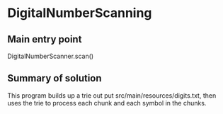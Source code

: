 # DigitalNumberScanning

## Main entry point
DigitalNumberScanner.scan()

## Summary of solution
This program builds up a trie out put src/main/resources/digits.txt, then uses the trie to process each chunk and each symbol in the chunks.
